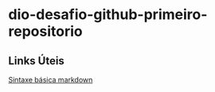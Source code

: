 # dio-desafio-github-primeiro-repositorio

## Links Úteis  
[Sintaxe básica markdown](https://www.markdownguide.org/basic-syntax/)
